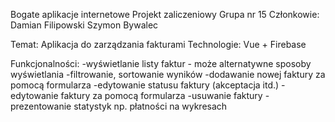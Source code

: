 Bogate aplikacje internetowe
Projekt zaliczeniowy
Grupa nr 15
Członkowie:
Damian Filipowski
Szymon Bywalec

Temat: Aplikacja do zarządzania fakturami
Technologie: Vue + Firebase

Funkcjonalności:
-wyświetlanie listy faktur - może alternatywne sposoby wyświetlania
-filtrowanie, sortowanie wyników
-dodawanie nowej faktury za pomocą formularza
-edytowanie statusu faktury (akceptacja itd.)
-edytowanie faktury za pomocą formularza 
-usuwanie faktury
-prezentowanie statystyk np. płatności na wykresach
